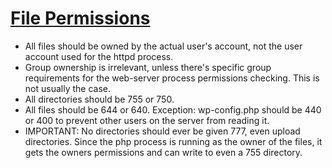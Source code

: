 # [File Permissions](https://codex.wordpress.org/Changing_File_Permissions)

- All files should be owned by the actual user's account, not the user account used for the httpd process.
- Group ownership is irrelevant, unless there's specific group requirements for the web-server process permissions checking. This is not usually the case.
- All directories should be 755 or 750.
- All files should be 644 or 640. Exception: wp-config.php should be 440 or 400 to prevent other users on the server from reading it.
- IMPORTANT: No directories should ever be given 777, even upload directories. Since the php process is running as the owner of the files, it gets the owners permissions and can write to even a 755 directory.
